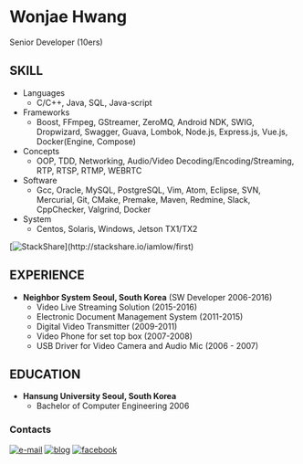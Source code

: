 # Wonjae Hwang
Senior Developer (10ers)

## SKILL
* Languages
  * C/C++, Java, SQL, Java-script
* Frameworks	
  * Boost, FFmpeg, GStreamer, ZeroMQ, Android NDK, SWIG, Dropwizard, Swagger, Guava, Lombok, Node.js, Express.js, Vue.js, Docker(Engine, Compose)
* Concepts	
  * OOP, TDD, Networking, Audio/Video Decoding/Encoding/Streaming, RTP, RTSP, RTMP, WEBRTC
* Software	
  * Gcc, Oracle, MySQL, PostgreSQL, Vim, Atom, Eclipse, SVN, Mercurial, Git, CMake, Premake, Maven, Redmine, Slack, CppChecker, Valgrind, Docker 
* System	
  * Centos, Solaris, Windows, Jetson TX1/TX2

[![StackShare](http://img.shields.io/badge/tech-stack(click_here)-0690fa.svg?style=flat)](http://stackshare.io/iamlow/first)

## EXPERIENCE
* **Neighbor System	Seoul, South Korea** (SW Developer 2006-2016)
  *	Video Live Streaming Solution (2015-2016)
  *	Electronic Document Management System (2011-2015)
  * Digital Video Transmitter (2009-2011)
  * Video Phone for set top box (2007-2008)
  *	USB Driver for Video Camera and Audio Mic (2006 - 2007)

## EDUCATION
* **Hansung University	Seoul, South Korea**
  * Bachelor of Computer Engineering	2006

### Contacts
[![e-mail](https://img.shields.io/badge/e--mail-iamlow@gmail.com-orange.svg)](mailto:iamlow@gmail.com)
[![blog](https://img.shields.io/badge/blog-iamlow.tistory.com-yellowgreen.svg)](http://iamlow.tistory.com)
[![facebook](https://img.shields.io/badge/facebook-FB-blue.svg)](https://www.facebook.com/iaml0w)
